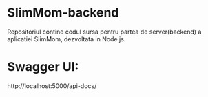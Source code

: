 # SlimMom-backend

Repositoriul contine codul sursa pentru partea de server(backend) a aplicatiei SlimMom, dezvoltata in Node.js.

# Swagger UI:

http://localhost:5000/api-docs/
